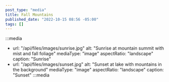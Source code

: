 ```yaml
---
post_type: "media"
title: Fall Mountains
published_date: "2022-10-15 08:56 -05:00"
tags: []
---
```


:::media
- url: "/api/files/images/sunrise.jpg"
  alt: "Sunrise at mountain summit with mist and fall foliage"
  mediaType: "image"
  aspectRatio: "landscape"
  caption: "Sunrise"
- url: "/api/files/images/sunset.jpg"
  alt: "Sunset at lake with mountains in the background"
  mediaType: "image"
  aspectRatio: "landscape"
  caption: "Sunset"
:::media